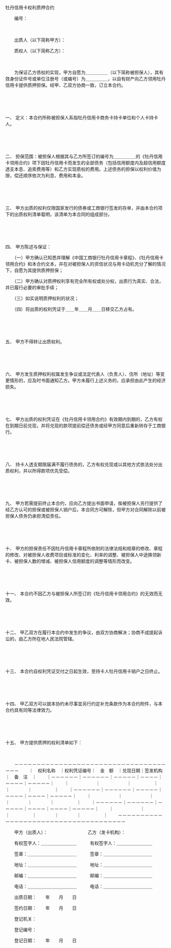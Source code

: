 



牡丹信用卡权利质押合约



 

　　编号：

　　

　　出质人（以下简称甲方）：

　　质权人（以下简称乙方）：

　　

　　为保证乙方债权的实现，甲方自愿为＿＿＿＿＿（以下简称被担保人），其有效身份证件号或单位注册号（或编号）为＿＿＿＿＿，以自有财产向乙方领用牡丹信用卡提供质押担保。经甲、乙双方协商一致，订立本合约。

　　

　　

一、
定义：本合约所称被担保人系指牡丹信用卡商务卡持卡单位和个人卡持卡人。

　　

　　

二、
担保范围：被担保人根据其与乙方所签订的编号为＿＿＿＿＿的《牡丹信用卡领用合约》项下因牡丹信用卡而发生的全部债务（包括信用额度内及超信用额度透支本息、追索费用等）和乙方实现质权的费用。上述债务的担保以权利价值为限，偿还顺序依次为利息、费用和本金。

　　

　　

三、
甲方出质的权利仅限国家发行的债券或工商银行签发的存单，并由本合约项下的出质权利清单载明，该清单为本合同的组成部分。

　　

　　

四、
甲方陈述与保证：

　　（一）甲方确认已知悉并理解《中国工商银行牡丹信用卡章程》、《牡丹信用卡领用合约》和本合约文本，并在对被担保人的资信状况与用卡动机充分了解的情况下，自愿为其提供质押担保；

　　（二）甲方确认对质押权利享有完全所有权或处分权，出质行为真实、合法，并已履行必要的审批手续；

　　（三）如实说明质押权利的状况；

　　（四）将出质的权利凭证于＿＿年＿＿月＿＿日移交乙方占有。

　　

　　

五、
甲方不得转让出质权利。

　　

　　

六、
甲方发生质押权利权属发生争议或法定代表人（负责人）、住所（地址）等变更情形的，应及时书面通知乙方。甲方未履行上述义务的，应承担由此产生的经济损失。

　　

　　

七、
甲方出质的权利凭证在《牡丹信用卡领用合约》有效期内到期的，乙方有权在到期日前兑现，并将兑现的款项提前偿还债务或经甲方同意后重新转存于工商银行。

　　

　　

八、
持卡人透支期限届满不履行债务的，乙方有权兑现或以其他方式依法处分出质权利，并以所得款项优先受偿。

　　

　　

九、
甲方若需提前终止本合约，应向乙方提出书面申请，俟被担保人另行提供了经乙方认可的担保或被担保人销户后，本合同方可解除，但甲方对合同解除以前被担保人债务仍承担清偿责任。

　　

　　

十、
甲方的担保责任不因牡丹信用卡章程所依附的法律法规和规章的修改、章程的修改、对被担保人收费项目或标准的变化、利率的调整、被担保人中途换领新卡、被担保人数的增减、被担保人信用额度的调整等情形而改变。

　　

　　

十一、
本合约不因乙方与被担保人所签订的《牡丹信用卡领用合约》的无效而无效。

　　

　　

十二、
甲乙双方在履行本合约中发生的争议，由双方协商解决；协商不成提起诉讼的，由乙方所在地人民法院管辖。

　　

　　

十三、
本合约自权利凭证交付之日起生效，至持卡人牡丹信用卡销户之日终止。

　　

　　

十四、
甲乙双方可以就本协约未尽事宜另行约定补充条款作为本合约附件，与本合约具有同等法律效力。

　　

　　

十五、
甲方提供质押的权利清单如下：

　　


　　－－－－－－－－－－－－－－－－－－－－－－－－－－－－－－－－－－－－－
　　｜　权利名称　｜权利凭证编号｜　金　额　｜兑现日期｜签发机构｜　备　注　｜
　　｜－－－－－－｜－－－－－－｜－－－－－｜－－－－｜－－－－｜－－－－－｜
　　｜　　　　　　｜　　　　　　｜　　　　　｜　　　　｜　　　　｜　　　　　｜
　　｜－－－－－－｜－－－－－－｜－－－－－｜－－－－｜－－－－｜－－－－－｜
　　｜　　　　　　｜　　　　　　｜　　　　　｜　　　　｜　　　　｜　　　　　｜
　　｜－－－－－－｜－－－－－－｜－－－－－｜－－－－｜－－－－｜－－－－－｜
　　｜　　　　　　｜　　　　　　｜　　　　　｜　　　　｜　　　　｜　　　　　｜
　　－－－－－－－－－－－－－－－－－－－－－－－－－－－－－－－－－－－－－
　　
　　

　　甲方（出质人）：　　　　　　　　　乙方（发卡机构）：　　

　　有权签字人：＿＿＿＿＿＿＿＿　　　有权签字人：＿＿＿＿＿＿＿＿

　　签章：＿＿＿＿＿＿＿＿＿＿＿　　　签章：＿＿＿＿＿＿＿＿＿＿＿

　　地址：＿＿＿＿＿＿＿＿＿＿＿　　　地址：＿＿＿＿＿＿＿＿＿＿＿

　　邮编：＿＿＿＿＿＿＿＿＿＿＿　　　邮编：＿＿＿＿＿＿＿＿＿＿＿

　　电话：＿＿＿＿＿＿＿＿＿＿＿　　　电话：＿＿＿＿＿＿＿＿＿＿＿　　

　　出质日期：　　年　　月　　日　　　

　　签约日期：　　年　　月　　日　　

　　登记机关：

　　登记编号：

　　登记日期：　　年　　月　　日

　　